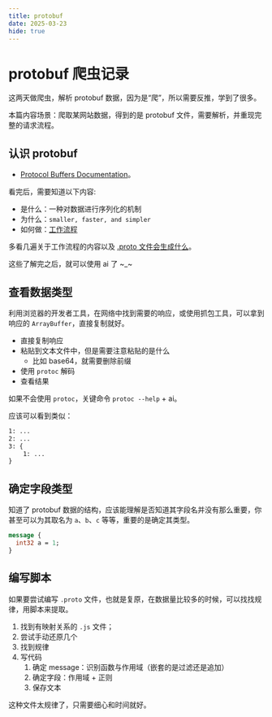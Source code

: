 ```yaml
---
title: protobuf
date: 2025-03-23
hide: true
---
```


# protobuf 爬虫记录

这两天做爬虫，解析 protobuf 数据，因为是“爬”，所以需要反推，学到了很多。

本篇内容场景：爬取某网站数据，得到的是 protobuf 文件，需要解析，并重现完整的请求流程。

## 认识 protobuf

- [Protocol Buffers Documentation](https://protobuf.dev/)。

看完后，需要知道以下内容:

- 是什么：一种对数据进行序列化的机制
- 为什么：`smaller, faster, and simpler`
- 如何做：[工作流程](https://protobuf.dev/overview/#work)

多看几遍关于工作流程的内容以及 [.proto 文件会生成什么](https://protobuf.dev/programming-guides/editions/#generated)。

这些了解完之后，就可以使用 ai 了 \~\_\~

## 查看数据类型

利用浏览器的开发者工具，在网络中找到需要的响应，或使用抓包工具，可以拿到响应的 `ArrayBuffer`，直接复制就好。

- 直接复制响应
- 粘贴到文本文件中，但是需要注意粘贴的是什么
  - 比如 base64，就需要删除前缀
- 使用 `protoc` 解码
- 查看结果

如果不会使用 `protoc`，关键命令 `protoc --help` + ai。

应该可以看到类似：

```txt
1: ...
2: ...
3: {
    1: ...
}
```

## 确定字段类型

知道了 protobuf 数据的结构，应该能理解是否知道其字段名并没有那么重要，你甚至可以为其取名为 `a`、`b`、`c` 等等，重要的是确定其类型。

```proto
message {
  int32 a = 1;
}
```

## 编写脚本

如果要尝试编写 `.proto` 文件，也就是复原，在数据量比较多的时候，可以找找规律，用脚本来提取。

1. 找到有映射关系的 `.js` 文件；
2. 尝试手动还原几个
3. 找到规律
4. 写代码
   1. 确定 message：识别函数与作用域（嵌套的是过滤还是追加）
   2. 确定字段：作用域 + 正则
   3. 保存文本

这种文件太规律了，只需要细心和时间就好。

